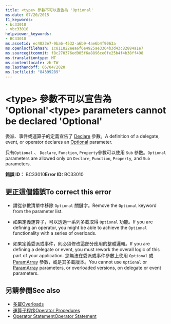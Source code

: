 ```yaml
---
title: <type> 參數不可以宣告為 'Optional'
ms.date: 07/20/2015
f1_keywords:
- bc33010
- vbc33010
helpviewer_keywords:
- BC33010
ms.assetid: ec4023e7-9ba6-4532-a6b9-4ae6b4f9063a
ms.openlocfilehash: 1c811822eea6f6e4925ae3364b3d43c82884a1e7
ms.sourcegitcommit: f8c270376ed905f6a8896ce0fe25b4f4b38ff498
ms.translationtype: MT
ms.contentlocale: zh-TW
ms.lasthandoff: 06/04/2020
ms.locfileid: "84399289"
---
```

# <a name="type-parameters-cannot-be-declared-optional"></a><span data-ttu-id="1c599-102">\<type> 參數不可以宣告為 'Optional'</span><span class="sxs-lookup"><span data-stu-id="1c599-102">\<type> parameters cannot be declared 'Optional'</span></span>
<span data-ttu-id="1c599-103">委派、事件或運算子的定義宣告了 [Declare](../language-reference/modifiers/optional.md) 參數。</span><span class="sxs-lookup"><span data-stu-id="1c599-103">A definition of a delegate, event, or operator declares an [Optional](../language-reference/modifiers/optional.md) parameter.</span></span>  
  
 <span data-ttu-id="1c599-104">只有`Optional` 、 `Declare`, `Function`, `Property`參數可以使用 `Sub` 參數。</span><span class="sxs-lookup"><span data-stu-id="1c599-104">`Optional` parameters are allowed only on `Declare`, `Function`, `Property`, and `Sub` parameters.</span></span>  
  
 <span data-ttu-id="1c599-105">**錯誤 ID︰** BC33010</span><span class="sxs-lookup"><span data-stu-id="1c599-105">**Error ID:** BC33010</span></span>  
  
## <a name="to-correct-this-error"></a><span data-ttu-id="1c599-106">更正這個錯誤</span><span class="sxs-lookup"><span data-stu-id="1c599-106">To correct this error</span></span>  
  
- <span data-ttu-id="1c599-107">請從參數清單中移除 `Optional` 關鍵字。</span><span class="sxs-lookup"><span data-stu-id="1c599-107">Remove the `Optional` keyword from the parameter list.</span></span>  
  
- <span data-ttu-id="1c599-108">如果定義運算子，可以透過一系列多載取得 `Optional` 功能。</span><span class="sxs-lookup"><span data-stu-id="1c599-108">If you are defining an operator, you might be able to achieve the `Optional` functionality with a series of overloads.</span></span>  
  
- <span data-ttu-id="1c599-109">如果定義委派或事件，則必須修改這部分應用的整體邏輯。</span><span class="sxs-lookup"><span data-stu-id="1c599-109">If you are defining a delegate or event, you must rework the overall logic of this part of your application.</span></span> <span data-ttu-id="1c599-110">您無法在委派或事件參數上使用 `Optional` 或 [ParamArray](../language-reference/modifiers/paramarray.md) 參數，或是其多載版本。</span><span class="sxs-lookup"><span data-stu-id="1c599-110">You cannot use `Optional` or [ParamArray](../language-reference/modifiers/paramarray.md) parameters, or overloaded versions, on delegate or event parameters.</span></span>  
  
## <a name="see-also"></a><span data-ttu-id="1c599-111">另請參閱</span><span class="sxs-lookup"><span data-stu-id="1c599-111">See also</span></span>

- [<span data-ttu-id="1c599-112">多載</span><span class="sxs-lookup"><span data-stu-id="1c599-112">Overloads</span></span>](../language-reference/modifiers/overloads.md)
- [<span data-ttu-id="1c599-113">運算子程序</span><span class="sxs-lookup"><span data-stu-id="1c599-113">Operator Procedures</span></span>](../programming-guide/language-features/procedures/operator-procedures.md)
- [<span data-ttu-id="1c599-114">Operator Statement</span><span class="sxs-lookup"><span data-stu-id="1c599-114">Operator Statement</span></span>](../language-reference/statements/operator-statement.md)

